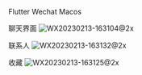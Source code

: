 Flutter Wechat Macos


聊天界面
![WX20230213-163104@2x](https://user-images.githubusercontent.com/17973224/218419164-2a93f01c-8949-40d9-9b86-eec7aa278dd8.png)

联系人
![WX20230213-163132@2x](https://user-images.githubusercontent.com/17973224/218419108-cd5999a9-af2f-40db-8af6-60b207915dcf.png)

收藏
![WX20230213-163125@2x](https://user-images.githubusercontent.com/17973224/218419289-00e694ad-7a1f-4bc5-b9e9-c4f508b7f314.png)
